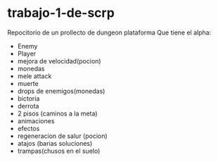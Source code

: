 # trabajo-1-de-scrp
Repocitorio de un prollecto de dungeon plataforma
Que tiene el alpha:
- Enemy
- Player
- mejora de velocidad(pocion)
- monedas
- mele attack
- muerte
- drops de enemigos(monedas)
- bictoria
- derrota
- 2 pisos (caminos a la meta)
- animaciones
- efectos 
- regeneracion de salur (pocion)
- atajos (barias soluciones)
- trampas(chusos en el suelo)
